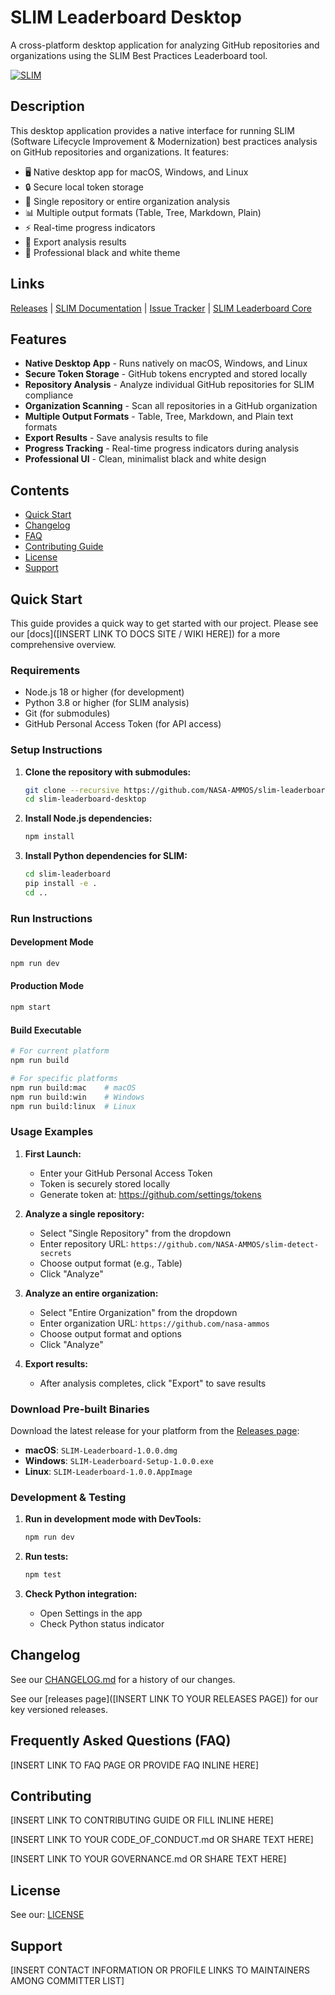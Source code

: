 # SLIM Leaderboard Desktop

A cross-platform desktop application for analyzing GitHub repositories and organizations using the SLIM Best Practices Leaderboard tool.

[![SLIM](https://img.shields.io/badge/Best%20Practices%20from-SLIM-blue)](https://nasa-ammos.github.io/slim/)

## Description

This desktop application provides a native interface for running SLIM (Software Lifecycle Improvement & Modernization) best practices analysis on GitHub repositories and organizations. It features:

- 🖥️ Native desktop app for macOS, Windows, and Linux
- 🔒 Secure local token storage
- 🎯 Single repository or entire organization analysis
- 📊 Multiple output formats (Table, Tree, Markdown, Plain)
- ⚡ Real-time progress indicators
- 💾 Export analysis results
- 🎨 Professional black and white theme

## Links

[Releases](https://github.com/NASA-AMMOS/slim-leaderboard-desktop/releases) | [SLIM Documentation](https://nasa-ammos.github.io/slim/) | [Issue Tracker](https://github.com/NASA-AMMOS/slim-leaderboard-desktop/issues) | [SLIM Leaderboard Core](https://github.com/NASA-AMMOS/slim-leaderboard)

## Features

* **Native Desktop App** - Runs natively on macOS, Windows, and Linux
* **Secure Token Storage** - GitHub tokens encrypted and stored locally
* **Repository Analysis** - Analyze individual GitHub repositories for SLIM compliance
* **Organization Scanning** - Scan all repositories in a GitHub organization
* **Multiple Output Formats** - Table, Tree, Markdown, and Plain text formats
* **Export Results** - Save analysis results to file
* **Progress Tracking** - Real-time progress indicators during analysis
* **Professional UI** - Clean, minimalist black and white design

## Contents

* [Quick Start](#quick-start)
* [Changelog](#changelog)
* [FAQ](#frequently-asked-questions-faq)
* [Contributing Guide](#contributing)
* [License](#license)
* [Support](#support)

## Quick Start

This guide provides a quick way to get started with our project. Please see our [docs]([INSERT LINK TO DOCS SITE / WIKI HERE]) for a more comprehensive overview.

### Requirements

* Node.js 18 or higher (for development)
* Python 3.8 or higher (for SLIM analysis)
* Git (for submodules)
* GitHub Personal Access Token (for API access)

### Setup Instructions

1. **Clone the repository with submodules:**
   ```bash
   git clone --recursive https://github.com/NASA-AMMOS/slim-leaderboard-desktop.git
   cd slim-leaderboard-desktop
   ```

2. **Install Node.js dependencies:**
   ```bash
   npm install
   ```

3. **Install Python dependencies for SLIM:**
   ```bash
   cd slim-leaderboard
   pip install -e .
   cd ..
   ```

### Run Instructions

#### Development Mode
```bash
npm run dev
```

#### Production Mode
```bash
npm start
```

#### Build Executable
```bash
# For current platform
npm run build

# For specific platforms
npm run build:mac    # macOS
npm run build:win    # Windows
npm run build:linux  # Linux
```

### Usage Examples

1. **First Launch:**
   - Enter your GitHub Personal Access Token
   - Token is securely stored locally
   - Generate token at: https://github.com/settings/tokens

2. **Analyze a single repository:**
   - Select "Single Repository" from the dropdown
   - Enter repository URL: `https://github.com/NASA-AMMOS/slim-detect-secrets`
   - Choose output format (e.g., Table)
   - Click "Analyze"

3. **Analyze an entire organization:**
   - Select "Entire Organization" from the dropdown  
   - Enter organization URL: `https://github.com/nasa-ammos`
   - Choose output format and options
   - Click "Analyze"

4. **Export results:**
   - After analysis completes, click "Export" to save results

### Download Pre-built Binaries

Download the latest release for your platform from the [Releases page](https://github.com/NASA-AMMOS/slim-leaderboard-desktop/releases):

- **macOS**: `SLIM-Leaderboard-1.0.0.dmg`
- **Windows**: `SLIM-Leaderboard-Setup-1.0.0.exe`  
- **Linux**: `SLIM-Leaderboard-1.0.0.AppImage`

### Development & Testing

1. **Run in development mode with DevTools:**
   ```bash
   npm run dev
   ```

2. **Run tests:**
   ```bash
   npm test
   ```

3. **Check Python integration:**
   - Open Settings in the app
   - Check Python status indicator

## Changelog

See our [CHANGELOG.md](CHANGELOG.md) for a history of our changes.

See our [releases page]([INSERT LINK TO YOUR RELEASES PAGE]) for our key versioned releases.

<!-- ☝️ Replace with links to your changelog and releases page ☝️ -->

## Frequently Asked Questions (FAQ)

[INSERT LINK TO FAQ PAGE OR PROVIDE FAQ INLINE HERE]
<!-- example link to FAQ PAGE>
Questions about our project? Please see our: [FAQ]([INSERT LINK TO FAQ / DISCUSSION BOARD])
-->

<!-- example FAQ inline format>
1. Question 1
   - Answer to question 1
2. Question 2
   - Answer to question 2
-->

<!-- example FAQ inline with no questions yet>
No questions yet. Propose a question to be added here by reaching out to our contributors! See support section below.
-->

<!-- ☝️ Replace with a list of frequently asked questions from your project, or post a link to your FAQ on a discussion board ☝️ -->

## Contributing

[INSERT LINK TO CONTRIBUTING GUIDE OR FILL INLINE HERE]
<!-- example link to CONTRIBUTING.md>
Interested in contributing to our project? Please see our: [CONTRIBUTING.md](CONTRIBUTING.md)
-->

<!-- example inline contributing guide>
1. Create an GitHub issue ticket describing what changes you need (e.g. issue-1)
2. [Fork](INSERT LINK TO YOUR REPO FORK PAGE HERE, e.g. https://github.com/my_org/my_repo/fork) this repo
3. Make your modifications in your own fork
4. Make a pull-request in this repo with the code in your fork and tag the repo owner / largest contributor as a reviewer

**Working on your first pull request?** See guide: [How to Contribute to an Open Source Project on GitHub](https://kcd.im/pull-request)
-->

[INSERT LINK TO YOUR CODE_OF_CONDUCT.md OR SHARE TEXT HERE]
<!-- example link to CODE_OF_CONDUCT.md>
For guidance on how to interact with our team, please see our code of conduct located at: [CODE_OF_CONDUCT.md](CODE_OF_CONDUCT.md)
-->

<!-- ☝️ Replace with a text describing how people may contribute to your project, or link to your contribution guide directly ☝️ -->

[INSERT LINK TO YOUR GOVERNANCE.md OR SHARE TEXT HERE]
<!-- example link to GOVERNANCE.md>
For guidance on our governance approach, including decision-making process and our various roles, please see our governance model at: [GOVERNANCE.md](GOVERNANCE.md)
-->

## License

See our: [LICENSE](LICENSE)
<!-- ☝️ Replace with the text of your copyright and license, or directly link to your license file ☝️ -->

## Support

[INSERT CONTACT INFORMATION OR PROFILE LINKS TO MAINTAINERS AMONG COMMITTER LIST]

<!-- example list of contacts>
Key points of contact are: [@github-user-1](link to github profile) [@github-user-2](link to github profile)
-->

<!-- ☝️ Replace with the key individuals who should be contacted for questions ☝️ -->